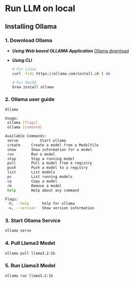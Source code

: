 # Run LLM on local

## Installing Ollama

### 1. **Download Ollama**

   - ***Using Web based OLLAMA Application***  [Ollama download](https://ollama.com/download)
   

   - ***Using CLI***
   
     ```bash
     # For Linux
     curl -fsSL https://ollama.com/install.sh | sh

     # For MacOS
     brew install ollama
     ```

### 2. **Ollama user guide**

   ```bash
  Ollama

  Usage:
    ollama [flags]
    ollama [command]

  Available Commands:
    serve		   Start ollama
    create     Create a model from a Modelfile
    show       Show information for a model
    run        Run a model
    stop       Stop a running model
    pull       Pull a model from a registry
    push       Push a model to a registry
    list       List models
    ps         List running models
    cp         Copy a model
    rm         Remove a model
    help       Help about any command

  Flags:
    -h, --help      help for ollama
    -v, --version   Show version information
   ```

### 3. **Start Ollama Service**
   ```bash
   ollama serve
   ```

### 4. **Pull Llama3 Model**
   ```bash
   ollama pull llama3.2:1b
   ```

### 5. **Run Llama3 Model**
   ```bash
   ollama run llama3.2:1b
   ```
